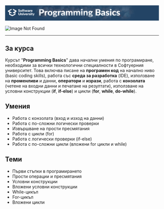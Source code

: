 ![ProgrammingBasics-JS](https://github.com/BoykoPetevBoev/Programming-Basics-January-2019/blob/master/_README/ProgrammingBasics.jpg)

![Image Not Found]([Programming%20Basics%20-%20May%202023%20-%20Certificate.pdf](https://github.com/ivan9paunov/SoftUni-Software-Engineering/blob/main/ProgrammingBasics-JS/Programming%20Basics%20-%20May%202023%20-%20Certificate.pdf))

---

## За курса

Курсът "**Programming Basics**" дава начални умения по програмиране, необходими за всички технологични специалности в Софтуерния университет. Това включва писане на **програмен код** на начално ниво (basic coding skills), работа със **среда за разработка** (IDE), използване на **променливи** и данни, **оператори** и **изрази**, работа с **конзолата** (четене на входни данни и печатане на резултати), използване на условни конструкции (**if**, **if-else**) и цикли (**for**, **while**, **do-while**).

## Умения

- Работа с конзолата (вход и изход на данни)
- Работа с по-сложни логически проверки
- Извършване на прости пресмятания
- Работа с цикли (for)
- Работа с логически проверки (if-else)
- Работа с по-сложни цикли (вложени for цикли и while)

## Теми

- Първи стъпки в програмирането
- Прости операции и пресмятания
- Условни конструкции
- Вложени условни конструкции
- While-цикъл
- For-цикъл
- Вложени цикли
